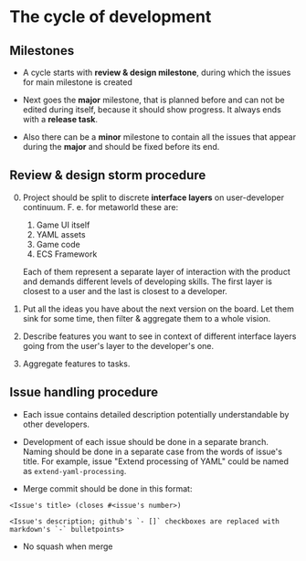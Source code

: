 # The cycle of development

## Milestones

- A cycle starts with **review & design milestone**, during which the issues for main milestone is created

- Next goes the **major** milestone, that is planned before and can not be edited during itself, because it should show progress. It always ends with a **release task**.

- Also there can be a **minor** milestone to contain all the issues that appear during the **major** and should be fixed before its end. 

## Review & design storm procedure

0. Project should be split to discrete **interface layers** on user-developer continuum. F. e. for metaworld these are:

   1. Game UI itself
   2. YAML assets
   3. Game code
   4. ECS Framework
   
   Each of them represent a separate layer of interaction with the product and demands different levels of developing skills. The first layer is closest to a user and the last is closest to a developer.

1. Put all the ideas you have about the next version on the board. Let them sink for some time, then filter & aggregate them to a whole vision.

2. Describe features you want to see in context of different interface layers going from the user's layer to the developer's one.

3. Aggregate features to tasks.

## Issue handling procedure

- Each issue contains detailed description potentially understandable by other developers.

- Development of each issue should be done in a separate branch. Naming should be done in a separate case from the words of issue's title. For example, issue "Extend processing of YAML" could be named as `extend-yaml-processing`.

- Merge commit should be done in this format:

```
<Issue's title> (closes #<issue's number>)

<Issue's description; github's `- []` checkboxes are replaced with markdown's `-` bulletpoints>
```

- No squash when merge
